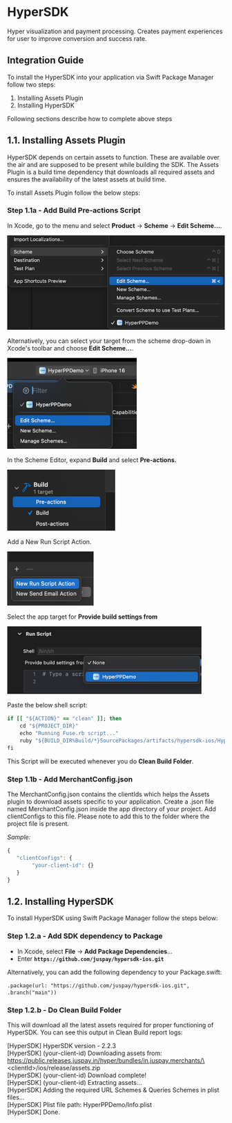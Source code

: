 # HyperSDK

Hyper visualization and payment processing. Creates payment experiences for user to improve conversion and success rate.

## **Integration Guide**

To install the HyperSDK into your application via Swift Package Manager follow two steps:

1. Installing Assets Plugin  
2. Installing HyperSDK

Following sections describe how to complete above steps

## **1.1. Installing Assets Plugin**

HyperSDK depends on certain assets to function. These are available over the air and are supposed to be present while building the SDK. The Assets Plugin is a build time dependency that downloads all required assets and ensures the availability of the latest assets at build time.

To install Assets Plugin follow the below steps:

### **Step 1.1a \- Add Build Pre-actions Script**

In Xcode, go to the menu and select **Product** → **Scheme** → **Edit Scheme…**.

**![](./images/image1.png)**

Alternatively, you can select your target from the scheme drop-down in Xcode's toolbar and choose **Edit Scheme...**.

<img src="./images/image2.png" alt="Image Description" width="300"></br>

In the Scheme Editor, expand **Build** and select **Pre-actions.**

<img src="./images/image3.png" alt="Image Description" width="250"></br>

Add a New Run Script Action.

<img src="./images/image4.png" alt="Image Description" width="200"></br>

Select the app target for **Provide build settings from**  

<img src="./images/image5.png" alt="Image Description" width="450"></br>


Paste the below shell script:

```ruby
if [[ "${ACTION}" == "clean" ]]; then
	cd "${PROJECT_DIR}"
	echo "Running Fuse.rb script..."
	ruby "${BUILD_DIR%Build/*}SourcePackages/artifacts/hypersdk-ios/HyperSDK/Fuse.rb"
fi
```

This Script will be executed whenever you do **Clean Build Folder**. 

### **Step 1.1b \- Add MerchantConfig.json**

The MerchantConfig.json contains the clientIds which helps the Assets plugin to download assets specific to your application. Create a .json file named MerchantConfig.json inside the app directory of your project. Add clientConfigs to this file. Please note to add this to the folder where the project file is present.

*Sample:*

```javascript
{
   "clientConfigs": {
		"your-client-id": {}
   }
}
```

## **1.2. Installing HyperSDK**

To install HyperSDK using Swift Package Manager follow the steps below:

### **Step 1.2.a \- Add SDK dependency to Package**

* In Xcode, select **File** → **Add Package Dependencies**…   
* Enter **`https://github.com/juspay/hypersdk-ios.git`**

Alternatively, you can add the following dependency to your Package.swift:

```
.package(url: "https://github.com/juspay/hypersdk-ios.git", .branch("main"))
```

### **Step 1.2.b \- Do Clean Build Folder**

This will download all the latest assets required for proper functioning of HyperSDK. You can see this output in Clean Build report logs:

\[HyperSDK\] HyperSDK version \- 2.2.3  
\[HyperSDK\] (your-client-id) Downloading assets from: https://public.releases.juspay.in/hyper/bundles/in.juspay.merchants/\<clientId\>/ios/release/assets.zip  
\[HyperSDK\] (your-client-id) Download complete\!  
\[HyperSDK\] (your-client-id) Extracting assets...  
\[HyperSDK\] Adding the required URL Schemes & Queries Schemes in plist files...  
\[HyperSDK\] Plist file path: HyperPPDemo/Info.plist  
\[HyperSDK\] Done.
